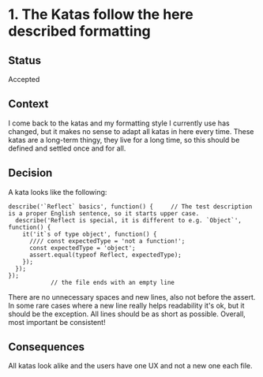 # 1. The Katas follow the here described formatting

## Status

Accepted

## Context

I come back to the katas and my formatting style I currently use has
changed, but it makes no sense to adapt all katas in here every time.
These katas are a long-term thingy, they live for a long time, so this
should be defined and settled once and for all.

## Decision

A kata looks like the following:

```
describe('`Reflect` basics', function() {     // The test description is a proper English sentence, so it starts upper case.
  describe('Reflect is special, it is different to e.g. `Object`', function() {
    it('it`s of type object', function() {
      //// const expectedType = 'not a function!';
      const expectedType = 'object';
      assert.equal(typeof Reflect, expectedType);
    });
  });
});
            // the file ends with an empty line
```

There are no unnecessary spaces and new lines, also not before the assert.
In some rare cases where a new line really helps readability it's ok, but it should
be the exception.
All lines should be as short as possible.
Overall, most important be consistent!

## Consequences

All katas look alike and the users have one UX and not a new one each file.
